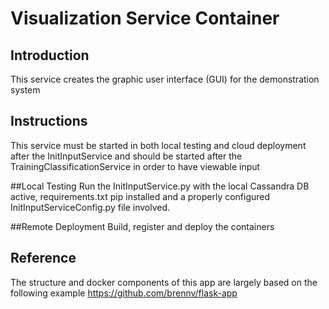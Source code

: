 # Visualization Service Container

## Introduction

This service creates the graphic user interface (GUI) for the demonstration system 

## Instructions

This service must be started in both local testing and cloud deployment after the 
InitInputService and should be started after the TrainingClassificationService in order 
to have viewable input

##Local Testing
Run the InitInputService.py with the local Cassandra DB active, requirements.txt pip 
installed and a properly configured InitInputServiceConfig.py file involved.

##Remote Deployment
Build, register and deploy the containers

## Reference

The structure and docker components of this app are largely based on the following 
example
https://github.com/brennv/flask-app